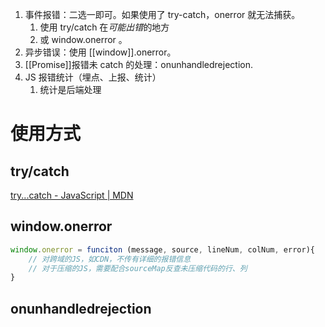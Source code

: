 
1. 事件报错：二选一即可。如果使用了 try-catch，onerror 就无法捕获。
	1. 使用 try/catch 在*可能出错*的地方
	2. 或 window.onerror 。
2. 异步错误：使用 [[window]].onerror。
3. [[Promise]]报错未 catch 的处理：onunhandledrejection.
4. JS 报错统计（埋点、上报、统计）
	1. 统计是后端处理

# 使用方式
## try/catch
[try...catch - JavaScript | MDN](https://developer.mozilla.org/zh-CN/docs/Web/JavaScript/Reference/Statements/try...catch?spm=a21iq3.home.0.0.54b42764PcwehE&file=try...catch)  
## window.onerror
```js
window.onerror = funciton (message, source, lineNum, colNum, error){
	// 对跨域的JS，如CDN，不传有详细的报错信息
	// 对于压缩的JS，需要配合sourceMap反查未压缩代码的行、列
}
```
## onunhandledrejection
